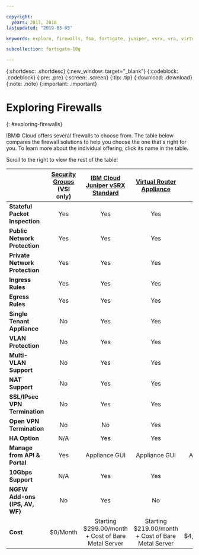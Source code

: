 ```yaml
---

copyright:
  years: 2017, 2018
lastupdated: "2019-03-05"

keywords: explore, firewalls, fsa, fortigate, juniper, vsrx, vra, virtual router appliance, security, vyatta, comparison, features

subcollection: fortigate-10g

---
```


{:shortdesc: .shortdesc}
{:new_window: target="_blank"}
{:codeblock: .codeblock}
{:pre: .pre}
{:screen: .screen}
{:tip: .tip}
{:download: .download}
{:note: .note}
{:important: .important}

# Exploring Firewalls
{: #exploring-firewalls}

IBM© Cloud offers several firewalls to choose from. The table below compares the firewall solutions to help you choose the one that's right for you. To learn more about the individual offering, click its name in the table.

Scroll to the right to view the rest of the table!

|        | [Security Groups](/docs/infrastructure/security-groups?topic=security-groups-getting-started-with-security-groups) (VSI only) | [IBM Cloud Juniper vSRX Standard](/docs/infrastructure/vsrx?topic=vsrx-getting-started-with-ibm-cloud-juniper-vsrx-gateway) |[Virtual Router Appliance](/docs/infrastructure/virtual-router-appliance?topic=virtual-router-appliance-getting-started-with-ibm-virtual-router-appliance) | [FortiGate Security Appliance 10Gbps](/docs/infrastructure/fortigate-10g?topic=fortigate-10g-getting-started-with-fortigate-security-appliance-10gbps) | [FortiGate Security Appliance 1Gbps](/docs/infrastructure/fortigate-1g?topic=fortigate-1g-getting-started-with-fortigate-security-appliance-1gbps) | [Hardware Firewall (Shared)](/docs/infrastructure/hardware-firewall-shared?topic=hardware-firewall-shared-getting-started-with-hardware-firewall-shared) | [Hardware Firewall (Dedicated)](/docs/infrastructure/hardware-firewall-dedicated?topic=hardware-firewall-dedicated-getting-started-with-hardware-firewall-dedicated) |
| ------- | :------: | :------: | :------: | :------: | :------: | :------: | :------: |
|**Stateful Packet Inspection**|Yes|Yes|Yes|Yes|Yes|Yes|Yes|
|**Public Network Protection**|Yes|Yes|Yes|Yes|Yes|Yes|Yes|
|**Private Network Protection**|Yes|Yes|Yes|Yes|No|No|No|
|**Ingress Rules**|Yes|Yes|Yes|Yes|Yes|Yes|Yes|
|**Egress Rules**|Yes|Yes|Yes|Yes|Yes|No|No|
|**Single Tenant Appliance**|No|Yes|Yes|Yes|Yes|No|Yes|
|**VLAN Protection**|No|Yes|Yes|Yes|Yes|No|Yes|
|**Multi-VLAN Support**|No|Yes|Yes|Yes|No|No|No|
|**NAT Support**|No|Yes|Yes|Yes|Yes|No|No|
|**SSL/IPsec VPN Termination**|No|Yes|Yes|Yes|Yes|No|No|
|**Open VPN Termination**|No|No|Yes|No|No|No|No|
|**HA Option**|N/A|Yes|Yes|Yes|Yes|No|Yes|
|**Manage from API & Portal**|Yes|Appliance GUI|Appliance GUI|Appliance GUI|Appliance GUI|Yes|Yes|
|**10Gbps Support**|N/A|Yes|Yes|Yes|No|No|No|
|**NGFW Add-ons (IPS, AV, WF)**|No|Yes|No|Yes|Yes|No|No|
|**Cost**|$0/Month|Starting $299.00/month + Cost of Bare Metal Server | Starting $219.00/month + Cost of Bare Metal Server|Starting $4,999.00/month|Starting $999.00/month|Starting $99.00/month|Starting $999.00/month|
